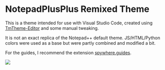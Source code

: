 # NotepadPlusPlus Remixed Theme
This is a theme intended for use with Visual Studio Code, created using [TmTheme-Editor](http://tmtheme-editor.herokuapp.com) and some manual tweaking.

It is not an exact replica of the Notepad++ default theme. JS/HTML/Python colors were used as a base but were partly combined and modified a bit.

For the guides, I recommend the extension [spywhere.guides](https://marketplace.visualstudio.com/items?itemName=spywhere.guides).

![](https://raw.githubusercontent.com/s-h-a-d-o-w/NotepadPlusPlus-Remixed-Theme/master/screenshot.png)
